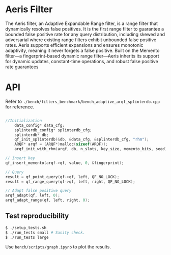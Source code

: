 # Aeris Filter

The Aeris filter, an Adaptive Expandable Range filter, is a range filter that dynamically resolves false positives. It is the first range filter to guarantee a bounded false positive rate for any query distribution, including skewed and adversarial where existing range filters exhibit unbounded false positive rates. Aeris supports efficient expansions and ensures monotonic adaptivity, meaning it never forgets a false positive. Built on the Memento filter—a fingerprint-based dynamic range filter—Aeris inherits its support for dynamic updates, constant-time operations, and robust false positive rate guarantees

# API

Refer to `./bench/filters_benchmark/bench_adaptive_arqf_splinterdb.cpp` for reference.

```cpp

//Initialization
    data_config* data_cfg;
    splinterdb_config* splinterdb_cfg;
    splinterdb* db;
    qf_init_splinterdb(&db, &data_cfg, &splinterdb_cfg, "rhm");
    ARQF* arqf = (ARQF*)malloc(sizeof(ARQF));
    arqf_init_with_rhm(arqf, db, n_slots, key_size, memento_bits, seed);

// Insert key
qf_insert_memento(arqf->qf, value, 0, &fingerprint);

// Query
result = qf_point_query(qf->qf, left, QF_NO_LOCK);
result = qf_range_query(qf->qf, left, right, QF_NO_LOCK);

// Adapt false positive query
arqf_adapt(qf, left, 0);
arqf_adapt_range(qf, left, right, 0);

```



## Test reproducibility

```bash
$ ./setup_tests.sh
$ ./run_tests small # Sanity check.
$ ./run_tests large
```

Use `bench/scripts/graph.ipynb` to plot the results.
